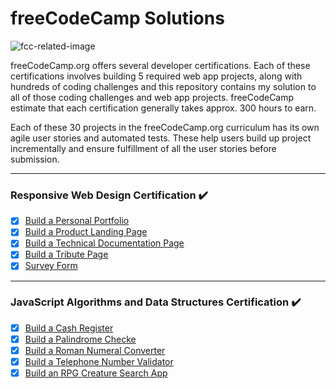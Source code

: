 # freeCodeCamp Solutions

![fcc-related-image](https://github.com/yadavanuj1996/freecodecamp-solutions/assets/22169012/3a3cb685-9a66-4b92-b99e-428b3bd0452a)

freeCodeCamp.org offers several developer certifications. Each of these certifications involves building 5 required web app projects, along with hundreds of coding challenges and this repository contains my solution to all of those coding challenges and web app projects. freeCodeCamp estimate that each certification generally takes approx. 300 hours to earn.

Each of these 30 projects in the freeCodeCamp.org curriculum has its own agile user stories and automated tests. These help users build up project incrementally and ensure fulfillment of all the user stories before submission.

----------------------------------

 ### **Responsive Web Design Certification** :heavy_check_mark: 

* [x] [Build a Personal Portfolio](https://github.com/Srijan-XI/FreeCodeCamp-Solutions/tree/main/Responsive-Web-Design/Build%20a%20Personal%20Portfolio)
* [x] [Build a Product Landing Page](https://github.com/Srijan-XI/FreeCodeCamp-Solutions/tree/main/Responsive-Web-Design/Build%20a%20Product%20Landing%20Page)
* [x] [Build a Technical Documentation Page](https://github.com/Srijan-XI/FreeCodeCamp-Solutions/tree/main/Responsive-Web-Design/Build%20a%20Technical%20Documentation%20Page)
* [x] [Build a Tribute Page](https://github.com/Srijan-XI/FreeCodeCamp-Solutions/tree/main/Responsive-Web-Design/Build%20a%20Tribute%20Page)
* [x] [Survey Form](https://github.com/Srijan-XI/FreeCodeCamp-Solutions/tree/main/Responsive-Web-Design/Survey%20Form)
-----------------------------------
### JavaScript Algorithms and Data Structures Certification :heavy_check_mark: 
* [x] [Build a Cash Register](https://github.com/Srijan-XI/FreeCodeCamp-Solutions/tree/main/JavaScript%20Algorithms%20and%20Data%20Structures/Build%20a%20Cash%20Register)
* [x] [Build a Palindrome Checke](https://github.com/Srijan-XI/FreeCodeCamp-Solutions/tree/main/JavaScript%20Algorithms%20and%20Data%20Structures/Build%20a%20Palindrome%20Checker)
* [x] [Build a Roman Numeral Converter](https://github.com/Srijan-XI/FreeCodeCamp-Solutions/tree/main/JavaScript%20Algorithms%20and%20Data%20Structures/Build%20a%20Roman%20Numeral%20Converter)
* [x] [Build a Telephone Number Validator](https://github.com/Srijan-XI/FreeCodeCamp-Solutions/tree/main/JavaScript%20Algorithms%20and%20Data%20Structures/Build%20a%20Telephone%20Number%20Validator)
* [x] [Build an RPG Creature Search App](https://github.com/Srijan-XI/FreeCodeCamp-Solutions/tree/main/JavaScript%20Algorithms%20and%20Data%20Structures/Build%20an%20RPG%20Creature%20Search%20App)
